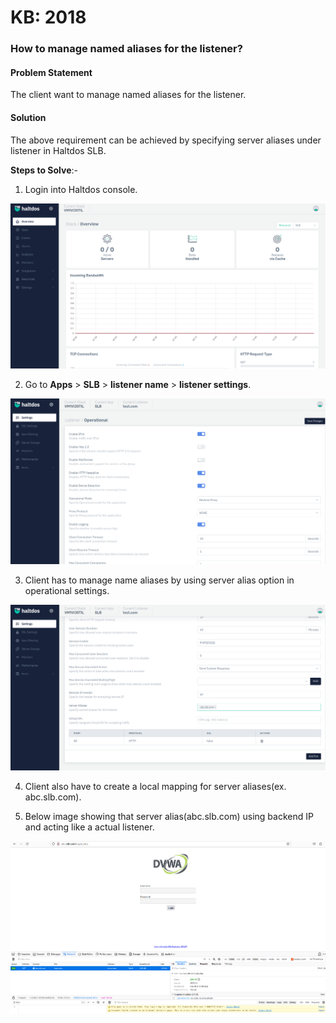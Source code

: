 # KB: 2018

### **How to manage named aliases for the listener?**

#### **Problem Statement**

The client want to manage named aliases for the listener.

#### **Solution**

The above requirement can be achieved by specifying server aliases under listener in Haltdos SLB.

**Steps to Solve**:-

1. Login into Haltdos console.

![](/img/adc/v7/kb/overview_kb_2018_1.png)

2. Go to **Apps** > **SLB** > **listener name** > **listener settings**.

![](/img/adc/v7/kb/settings_kb_2018_2.png)

3. Client has to manage name aliases by using server alias option in operational settings.

![](/img/adc/v7/kb/settings_kb_2018_3.png)

4. Client also have to create a local mapping for server aliases(ex. abc.slb.com).

5. Below image showing that server alias(abc.slb.com) using backend IP and acting like a actual listener.

![](/img/adc/v7/kb/browser_kb_2018_4.png)
